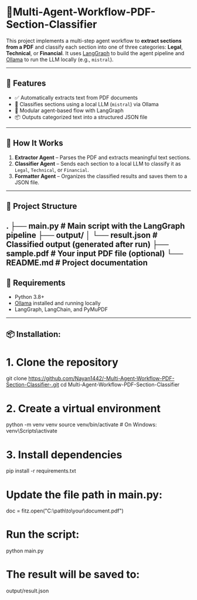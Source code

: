 # 📄Multi-Agent-Workflow-PDF-Section-Classifier

This project implements a multi-step agent workflow to **extract sections from a PDF** and classify each section into one of three categories: **Legal**, **Technical**, or **Financial**. It uses [LangGraph](https://github.com/langgraph-ai/langgraph) to build the agent pipeline and [Ollama](https://ollama.com) to run the LLM locally (e.g., `mistral`).

---

## 🚀 Features

- ✅ Automatically extracts text from PDF documents
- 🧠 Classifies sections using a local LLM (`mistral`) via Ollama
- 🔄 Modular agent-based flow with LangGraph
- 📦 Outputs categorized text into a structured JSON file

---

## 🧠 How It Works

1. **Extractor Agent** – Parses the PDF and extracts meaningful text sections.
2. **Classifier Agent** – Sends each section to a local LLM to classify it as `Legal`, `Technical`, or `Financial`.
3. **Formatter Agent** – Organizes the classified results and saves them to a JSON file.

---

## 📁 Project Structure
.
├── main.py # Main script with the LangGraph pipeline
├── output/
│ └── result.json # Classified output (generated after run)
├── sample.pdf # Your input PDF file (optional)
└── README.md # Project documentation
---

## 🔧 Requirements

- Python 3.8+
- [Ollama](https://ollama.com) installed and running locally
- LangGraph, LangChain, and PyMuPDF

---

## 📦 Installation:
# 1. Clone the repository
git clone https://github.com/Nayan1442/-Multi-Agent-Workflow-PDF-Section-Classifier-.git
cd Multi-Agent-Workflow-PDF-Section-Classifier

# 2. Create a virtual environment
python -m venv venv
source venv/bin/activate  # On Windows: venv\Scripts\activate

# 3. Install dependencies
pip install -r requirements.txt

# Update the file path in main.py:
doc = fitz.open("C:\\path\\to\\your\\document.pdf")

# Run the script:
python main.py

# The result will be saved to:
output/result.json





